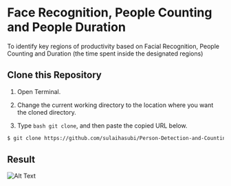 # Face Recognition, People Counting and People Duration
To identify key regions of productivity based on Facial Recognition, People Counting and Duration (the time spent inside the designated regions) 

## Clone this Repository 

1. Open Terminal.

2. Change the current working directory to the location where you want the cloned directory.

3. Type ```bash git clone```, and then paste the copied URL below.

```bash
$ git clone https://github.com/sulaihasubi/Person-Detection-and-Counting
```

## Result 
![Alt Text](https://media.giphy.com/media/vFKqnCdLPNOKc/giphy.gif)

